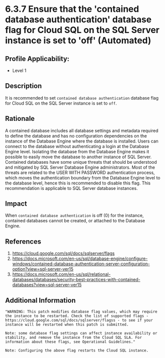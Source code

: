 # 6.3.7 Ensure that the 'contained database authentication' database flag for Cloud SQL on the SQL Server instance is set to 'off' (Automated)

## Profile Applicability:

- Level 1

## Description

It is recommended to set `contained database authentication` database flag for Cloud SQL on the SQL Server instance is set to `off`.

## Rationale

A contained database includes all database settings and metadata required to define the database and has no configuration dependencies on the instance of the Database Engine where the database is installed. Users can connect to the database without authenticating a login at the Database Engine level. Isolating the database from the Database Engine makes it possible to easily move the database to another instance of SQL Server. Contained databases have some unique threats that should be understood and mitigated by SQL Server Database Engine administrators. Most of the threats are related to the USER WITH PASSWORD authentication process, which moves the authentication boundary from the Database Engine level to the database level, hence this is recommended to disable this flag. This recommendation is applicable to SQL Server database instances.

## Impact

When `contained database authentication` is off (0) for the instance, contained databases cannot be created, or attached to the Database Engine.

## References

1. https://cloud.google.com/sql/docs/sqlserver/flags
2. https://docs.microsoft.com/en-us/sql/database-engine/configure-windows/contained-database-authentication-server-configuration-option?view=sql-server-ver15
3. https://docs.microsoft.com/en-us/sql/relational-databases/databases/security-best-practices-with-contained-databases?view=sql-server-ver15

## Additional Information

```
"WARNING: This patch modifies database flag values, which may require the instance to be restarted. Check the list of supported flags - https://cloud.google.com/sql/docs/sqlserver/flagss - to see if your instance will be restarted when this patch is submitted. 

Note: some database flag settings can affect instance availability or stability, and remove the instance from the Cloud SQL SLA. For information about these flags, see Operational Guidelines."
 
Note: Configuring the above flag restarts the Cloud SQL instance.
```